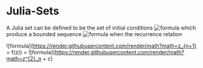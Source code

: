 # Julia-Sets
A Julia set can be defined to be the set of initial conditions ![formula](https://render.githubusercontent.com/render/math?math=z_0) which produce a bounded sequence ![formula](https://render.githubusercontent.com/render/math?math={z_n}) when the recurrence relation

![formula](https://render.githubusercontent.com/render/math?math=z_{n+1} = f(z)) = ![formula](https://render.githubusercontent.com/render/math?math=z^{2}_n + c)

